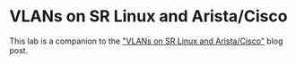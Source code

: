 # VLANs on SR Linux and Arista/Cisco

This lab is a companion to the ["VLANs on SR Linux and Arista/Cisco"](https://learn.srlinux.dev/blog/2024/vlans-on-sr-linux-and-aristacisco/) blog post.
